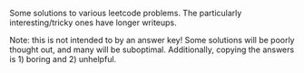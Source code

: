 Some solutions to various leetcode problems. The particularly interesting/tricky ones have longer writeups.


Note: this is not intended to by an answer key! Some solutions will be poorly thought out, and many will be suboptimal. Additionally, copying the answers is 1) boring and 2) unhelpful.
